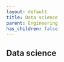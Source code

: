```yaml
---
layout: default
title: Data science
parent: Engineering
has_children: false
---
```


## Data science

